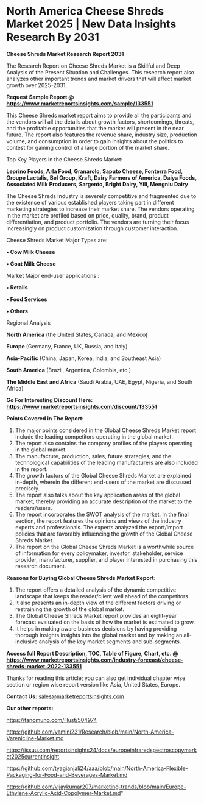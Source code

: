 # North America Cheese Shreds Market 2025 | New Data Insights Research By 2031

<strong>Cheese Shreds Market Research Report 2031</strong>

The Research Report on Cheese Shreds Market is a Skillful and Deep Analysis of the Present Situation and Challenges. This research report also analyzes other important trends and market drivers that will affect market growth over 2025-2031.

<strong>Request Sample Report @ <a href=https://www.marketreportsinsights.com/sample/133551>https://www.marketreportsinsights.com/sample/133551</a></strong>

This Cheese Shreds market report aims to provide all the participants and the vendors will all the details about growth factors, shortcomings, threats, and the profitable opportunities that the market will present in the near future. The report also features the revenue share, industry size, production volume, and consumption in order to gain insights about the politics to contest for gaining control of a large portion of the market share.

Top Key Players in the Cheese Shreds Market:

<strong>Leprino Foods, Arla Food, Granarolo, Saputo Cheese, Fonterra Food, Groupe Lactalis, Bel Group, Kraft, Dairy Farmers of America, Daiya Foods, Associated Milk Producers, Sargento, Bright Dairy, Yili, Mengniu Dairy</strong>

The Cheese Shreds Industry is severely competitive and fragmented due to the existence of various established players taking part in different marketing strategies to increase their market share. The vendors operating in the market are profiled based on price, quality, brand, product differentiation, and product portfolio. The vendors are turning their focus increasingly on product customization through customer interaction.

Cheese Shreds Market Major Types are:

<strong>• Cow Milk Cheese

• Goat Milk Cheese</strong>

Market Major end-user applications :

<strong>• Retails

• Food Services

• Others</strong>

Regional Analysis

</u><strong><b>North America</b></strong> (the United States, Canada, and Mexico)

<strong><b>Europe </b></strong>(Germany, France, UK, Russia, and Italy)

<strong><b>Asia-Pacific</b></strong> (China, Japan, Korea, India, and Southeast Asia)

<strong><b>South America</b></strong> (Brazil, Argentina, Colombia, etc.)

<strong><b>The Middle East and Africa</b></strong> (Saudi Arabia, UAE, Egypt, Nigeria, and South Africa)

<strong>Go For Interesting Discount Here: <a href=https://www.marketreportsinsights.com/discount/133551>https://www.marketreportsinsights.com/discount/133551</a></strong>

<strong>Points Covered in The Report:</strong>
<ol>
  <li>The major points considered in the Global Cheese Shreds Market report include the leading competitors operating in the global market.</li>
  <li>The report also contains the company profiles of the players operating in the global market.</li>
  <li>The manufacture, production, sales, future strategies, and the technological capabilities of the leading manufacturers are also included in the report.</li>
  <li>The growth factors of the Global Cheese Shreds Market are explained in-depth, wherein the different end-users of the market are discussed precisely.</li>
  <li>The report also talks about the key application areas of the global market, thereby providing an accurate description of the market to the readers/users.</li>
  <li>The report incorporates the SWOT analysis of the market. In the final section, the report features the opinions and views of the industry experts and professionals. The experts analyzed the export/import policies that are favorably influencing the growth of the Global Cheese Shreds Market.</li>
  <li>The report on the Global Cheese Shreds Market is a worthwhile source of information for every policymaker, investor, stakeholder, service provider, manufacturer, supplier, and player interested in purchasing this research document.</li>
</ol>
<strong>Reasons for Buying Global Cheese Shreds Market Report:</strong>

<ol>
  <li>The report offers a detailed analysis of the dynamic competitive landscape that keeps the reader/client well ahead of the competitors.</li>
  <li>It also presents an in-depth view of the different factors driving or restraining the growth of the global market.</li>
  <li>The Global Cheese Shreds Market report provides an eight-year forecast evaluated on the basis of how the market is estimated to grow.</li>
  <li>It helps in making aware business decisions by having providing thorough insights insights into the global market and by making an all-inclusive analysis of the key market segments and sub-segments.</li>
</ol>
<strong>Access full Report Description, TOC, Table of Figure, Chart, etc. @ <a href=https://www.marketreportsinsights.com/industry-forecast/cheese-shreds-market-2022-133551>https://www.marketreportsinsights.com/industry-forecast/cheese-shreds-market-2022-133551</a></strong>


Thanks for reading this article; you can also get individual chapter wise section or region wise report version like Asia, United States, Europe.

<strong>Contact Us:</strong>
sales@marketreportsinsights.com

<strong>Our other reports:</strong>

<a href=https://tanomuno.com/illust/504974>https://tanomuno.com/illust/504974</a>

<a href=https://github.com/yamini231/Research/blob/main/North-America-Varenicline-Market.md>https://github.com/yamini231/Research/blob/main/North-America-Varenicline-Market.md</a>

<a href=https://issuu.com/reportsinsights24/docs/europeinfraredspectroscopymarket2025currentinsight>https://issuu.com/reportsinsights24/docs/europeinfraredspectroscopymarket2025currentinsight</a>

<a href=https://github.com/tyagianjali24/aaa/blob/main/North-America-Flexible-Packaging-for-Food-and-Beverages-Market.md>https://github.com/tyagianjali24/aaa/blob/main/North-America-Flexible-Packaging-for-Food-and-Beverages-Market.md</a>

<a href=https://github.com/vijaykumar207/marketing-trands/blob/main/Europe-Ethylene-Acrylic-Acid-Copolymer-Market.md>https://github.com/vijaykumar207/marketing-trands/blob/main/Europe-Ethylene-Acrylic-Acid-Copolymer-Market.md</a>"
